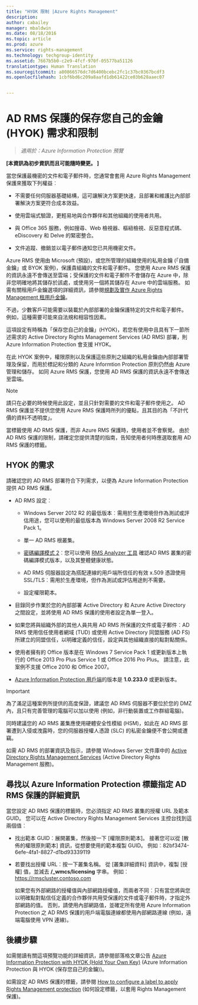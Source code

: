 ```yaml
---
title: "HYOK 限制 |Azure Rights Management"
description: 
author: cabailey
manager: mbaldwin
ms.date: 08/18/2016
ms.topic: article
ms.prod: azure
ms.service: rights-management
ms.technology: techgroup-identity
ms.assetid: 7667b5b0-c2e9-4fcf-970f-05577ba51126
translationtype: Human Translation
ms.sourcegitcommit: a80866576dc7d6400bcebc2fc1c37bc0367bcdf3
ms.openlocfilehash: 1cbf6bd6c209a8aafd1db61422ce03b628aaec07


---
```


# AD RMS 保護的保存您自己的金鑰 (HYOK) 需求和限制

>*適用於：Azure Information Protection 預覽*

**[本資訊為初步資訊而且可能隨時變更。 ]**

當您保護最機密的文件和電子郵件時，您通常會套用 Azure Rights Management 保護來獲取下列權益︰

- 不需要任何伺服器基礎結構，這可讓解決方案更快速，且部署和維護比內部部署解決方案更符合成本效益。

- 使用雲端式驗證，更輕易地與合作夥伴和其他組織的使用者共用。

- 與 Office 365 服務，例如搜尋、Web 檢視器、樞紐檢視、反惡意程式碼、eDiscovery 和 Delve 的緊密整合。

- 文件追蹤、撤銷並以電子郵件通知您已共用機密文件。

Azure RMS 使用由 Microsoft (預設)，或您所管理的組織使用的私用金鑰 (「自備金鑰」或 BYOK 案例)，保護貴組織的文件和電子郵件。 您使用 Azure RMS 保護的資訊永遠不會傳送至雲端；受保護的文件和電子郵件不會儲存在 Azure 中，除非您明確地將其儲存於該處，或使用另一個將其儲存在 Azure 中的雲端服務。 如需有關租用戶金鑰選項的詳細資訊，請參閱[規劃及實作 Azure Rights Management 租用戶金鑰](../plan-design/plan-implement-tenant-key.md)。 

不過，少數客戶可能需要以裝載於內部部署的金鑰保護特定的文件和電子郵件。 例如，這種需要可能來自法規和相容性因素。 

這項設定有時稱為「保存您自己的金鑰」(HYOK)，若您有使用中且具有下一節所述需求的 Active Directory Rights Management Services (AD RMS) 部署，則 Azure Information Protection 會支援 HYOK。 

在此 HYOK 案例中，權限原則以及保護這些原則之組織的私用金鑰由內部部署管理及保留，而用於標記和分類的 Azure Informtion Protection 原則仍然由 Azure 管理和儲存。 如同 Azure RMS 保護，您使用 AD RMS 保護的資訊永遠不會傳送至雲端。

> [!NOTE]
> 請只在必要的時候使用此設定，並且只針對需要的文件和電子郵件使用之。 AD RMS 保護並不提供您使用 Azure RMS 保護時所列的優點，且其目的為「不計代價的資料不透明度」。

當標籤使用 AD RMS 保護，而非 Azure RMS 保護時，使用者並不會察覺。 由於 AD RMS 保護的限制，請確定您提供清楚的指南，告知使用者何時應選取套用 AD RMS 保護的標籤。

## HYOK 的需求

請確認您的 AD RMS 部署符合下列需求，以便為 Azure Information Protection 提供 AD RMS 保護。

- AD RMS 設定︰
    
    - Windows Server 2012 R2 的最低版本︰需用於生產環境但作為測試或評估用途，您可以使用的最低版本為 Windows Server 2008 R2 Service Pack 1。
    
    - 單一 AD RMS 根叢集。
    
    - [密碼編譯模式 2](https://technet.microsoft.com/library/hh867439.aspx)︰您可以使用 [RMS Analyzer 工具](https://www.microsoft.com/en-us/download/details.aspx?id=46437) 確認AD RMS 叢集的密碼編譯模式版本，以及其整體健康狀態。   
    
    - AD RMS 伺服器設定為搭配連線的用戶端所信任的有效 x.509 憑證使用 SSL/TLS︰需用於生產環境，但作為測試或評估用途則不需要。
    
    - 設定權限範本。

- 目錄同步作業於您的內部部署 Active Directory 和 Azure Active Directory 之間設定，並將使用 AD RMS 保護的使用者設定為單一登入。

- 如果您將與組織外部的其他人員共用 AD RMS 所保護的文件或電子郵件︰AD RMS 使用信任使用者網域 (TUD) 或使用 Active Directory 同盟服務 (AD FS) 所建立的同盟信任，以明確定義的信任，設定與其他組織直接的點對點關係。

- 使用者擁有的 Office 版本是在 Windows 7 Service Pack 1 或更新版本上執行的 Office 2013 Pro Plus Service 1 或 Office 2016 Pro Plus。 請注意，此案例不支援 Office 2010 和 Office 2007。

- [Azure Information Protection 用戶端](info-protect-client.md)的版本是 **1.0.233.0** 或更新版本。

> [!IMPORTANT]
> 為了滿足這種案例所提供的高度保證，建議您 AD RMS 伺服器不要位於您的 DMZ 內，且只有完善管理的電腦可以加以使用 (例如，非行動裝置或工作群組電腦)。 
> 
> 同時建議您的 AD RMS 叢集應使用硬體安全性模組 (HSM)，如此在 AD RMS 部署遭到入侵或洩露時，您的伺服器授權人憑證 (SLC) 的私密金鑰便不會公開或遭竊。 

如需 AD RMS 的部署資訊及指示，請參閱 Windows Server 文件庫中的 [Active Directory Rights Management Services](https://technet.microsoft.com/library/hh831364.aspx) (Active Directory Rights Management 服務)。 


## 尋找以 Azure Information Protection 標籤指定 AD RMS 保護的詳細資訊

當您設定 AD RMS 保護的標籤時，您必須指定 AD RMS 叢集的授權 URL 及範本 GUID。 您可以在 Active Directory Rights Management Services 主控台找到這兩個值︰

- 找出範本 GUID︰展開叢集，然後按一下 [權限原則範本]。 接著您可以從 [散佈的權限原則範本] 資訊，從想要使用的範本複製 GUID。 例如︰82bf3474-6efe-4fa1-8827-d1bd93339119

- 若要找出授權 URL︰按一下叢集名稱。 從 [叢集詳細資料] 資訊中，複製 [授權] 值，並減去 **/_wmcs/licensing** 字串。 例如︰https://rmscluster.contoso.com 
    
    如果您有外部網路的授權值與內部網路授權值，而兩者不同︰只有當您將與您以明確點對點信任定義的合作夥伴共用受保護的文件或電子郵件時，才指定外部網路的值。 否則，請使用內部網路值，並確定所有使用 Azure Information Protection 之 AD RMS 保護的用戶端電腦連線都使用內部網路連線 (例如，遠端電腦使用 VPN 連線)。

## 後續步驟

如需閱讀有關這項預覽功能的詳細資訊，請參閱部落格文章公告 [Azure Information Protection with HYOK (Hold Your Own Key)](https://blogs.technet.microsoft.com/enterprisemobility/2016/08/10/azure-information-protection-with-hyok-hold-your-own-key/) (Azure Information Protection 與 HYOK (保存您自己的金鑰))。

如需設定 AD RMS 保護的標籤，請參閱 [How to configure a label to apply Rights Management protection](configure-policy-protection.md) (如何設定標籤，以套用 Rights Management 保護)。 



<!--HONumber=Aug16_HO3-->


